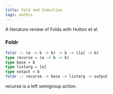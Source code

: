 ```yaml
---
title: Fold and Induction
tags: mathcs
---
```


A literature review of Folds with Hutton et al.

### Foldr

```haskell
foldr :: (a -> b -> b) -> b -> ([a] -> b)
type recurse = (a -> b -> b)
type base = b
type listarg = [a]
type output = b
foldr :: recurse -> base -> listarg -> output
```
recurse is a left semigroup action.
